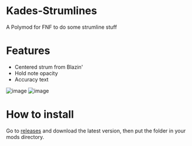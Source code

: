 # Kades-Strumlines
A Polymod for FNF to do some strumline stuff

# Features
- Centered strum from Blazin'
- Hold note opacity
- Accuracy text

![image](https://github.com/Kade-github/Kades-Strumlines/assets/26305836/021b1280-2254-4bab-90bc-48b73dd9d397)
![image](https://github.com/Kade-github/Kades-Strumlines/assets/26305836/ab750455-856e-4142-976a-dd4df637cf46)


# How to install

Go to [releases](https://github.com/Kade-github/Kades-Strumlines/releases/latest) and download the latest version, then put the folder in your mods directory.

